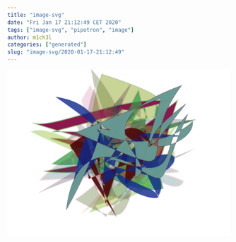 ```yaml
---
title: "image-svg"
date: "Fri Jan 17 21:12:49 CET 2020"
tags: ["image-svg", "pipotron", "image"]
author: m1ch3l
categories: ["generated"]
slug: "image-svg/2020-01-17-21:12:49"
---
```


![](image.svg)
